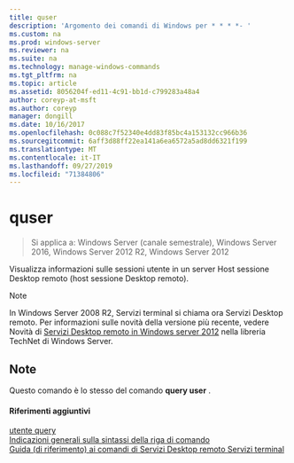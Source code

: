 ```yaml
---
title: quser
description: 'Argomento dei comandi di Windows per * * * *- '
ms.custom: na
ms.prod: windows-server
ms.reviewer: na
ms.suite: na
ms.technology: manage-windows-commands
ms.tgt_pltfrm: na
ms.topic: article
ms.assetid: 8056204f-ed11-4c91-bb1d-c799283a48a4
author: coreyp-at-msft
ms.author: coreyp
manager: dongill
ms.date: 10/16/2017
ms.openlocfilehash: 0c088c7f52340e4dd83f85bc4a153132cc966b36
ms.sourcegitcommit: 6aff3d88ff22ea141a6ea6572a5ad8dd6321f199
ms.translationtype: MT
ms.contentlocale: it-IT
ms.lasthandoff: 09/27/2019
ms.locfileid: "71384806"
---
```

# <a name="quser"></a>quser

>Si applica a: Windows Server (canale semestrale), Windows Server 2016, Windows Server 2012 R2, Windows Server 2012

Visualizza informazioni sulle sessioni utente in un server Host sessione Desktop remoto (host sessione Desktop remoto).  

> [!NOTE]  
> In Windows Server 2008 R2, Servizi terminal si chiama ora Servizi Desktop remoto. Per informazioni sulle novità della versione più recente, vedere Novità di [Servizi Desktop remoto in Windows server 2012](https://technet.microsoft.com/library/hh831527) nella libreria TechNet di Windows Server.  

## <a name="remarks"></a>Note  
Questo comando è lo stesso del comando **query user** .  

#### <a name="additional-references"></a>Riferimenti aggiuntivi  
[utente query](query-user.md)  
[Indicazioni generali sulla sintassi della riga di comando](command-line-syntax-key.md)  
[Guida &#40;di riferimento&#41; ai comandi di Servizi Desktop remoto Servizi terminal](remote-desktop-services-terminal-services-command-reference.md)  
